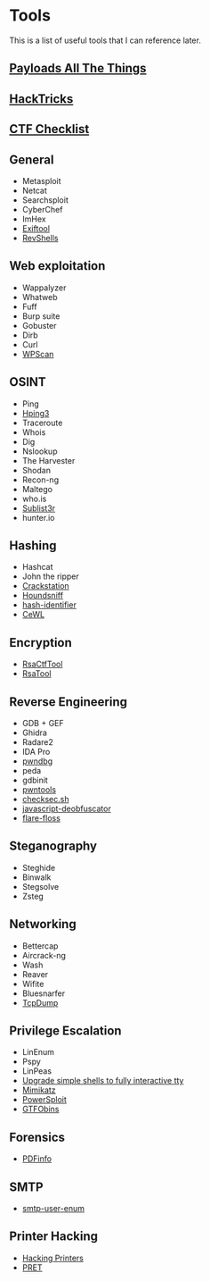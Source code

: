 # Tools

This is a list of useful tools that I can reference later.

## [Payloads All The Things](https://github.com/swisskyrepo/PayloadsAllTheThings)
## [HackTricks](https://book.hacktricks.xyz/)
## [CTF Checklist](https://fareedfauzi.gitbook.io/ctf-checklist-for-beginner/)

## General
- Metasploit
- Netcat
- Searchsploit
- CyberChef
- ImHex
- [Exiftool](https://exiftool.org/)
- [RevShells](https://github.com/0dayCTF/reverse-shell-generator)

## Web exploitation
- Wappalyzer
- Whatweb
- Fuff
- Burp suite
- Gobuster
- Dirb
- Curl
- [WPScan](https://github.com/wpscanteam/wpscan)

## OSINT
- Ping
- [Hping3](https://github.com/antirez/hping)
- Traceroute
- Whois
- Dig
- Nslookup
- The Harvester
- Shodan
- Recon-ng
- Maltego
- who.is
- [Sublist3r](https://github.com/aboul3la/Sublist3r)
- hunter.io

## Hashing
- Hashcat
- John the ripper
- [Crackstation](https://crackstation.net/)
- [Houndsniff](https://github.com/MichaelDim02/houndsniff)
- [hash-identifier](https://gitlab.com/kalilinux/packages/hash-identifier/-/tree/kali/master)
- [CeWL](https://github.com/digininja/CeWL)

## Encryption
- [RsaCtfTool](https://github.com/Ganapati/RsaCtfTool)
- [RsaTool](https://github.com/ius/rsatool)

## Reverse Engineering
- GDB + GEF
- Ghidra
- Radare2
- IDA Pro
- [pwndbg](https://github.com/pwndbg/pwndbg)
- peda
- gdbinit
- [pwntools](https://github.com/Gallopsled/pwntools)
- [checksec.sh](https://github.com/slimm609/checksec.sh)
- [javascript-deobfuscator](https://github.com/ben-sb/javascript-deobfuscator)
- [flare-floss](https://github.com/mandiant/flare-floss)

## Steganography
- Steghide
- Binwalk
- Stegsolve
- Zsteg

## Networking
- Bettercap
- Aircrack-ng
- Wash
- Reaver
- Wifite
- Bluesnarfer
- [TcpDump](https://www.tcpdump.org/)

## Privilege Escalation
- LinEnum
- Pspy
- LinPeas
- [Upgrade simple shells to fully interactive tty](https://blog.ropnop.com/upgrading-simple-shells-to-fully-interactive-ttys/)
- [Mimikatz](https://github.com/gentilkiwi/mimikatz)
- [PowerSploit](https://github.com/PowerShellMafia/PowerSploit)
- [GTFObins](https://gtfobins.github.io/)

## Forensics
- [PDFinfo](https://www.xpdfreader.com/index.html)

## SMTP
- [smtp-user-enum](https://pentestmonkey.net/tools/user-enumeration/smtp-user-enum)

## Printer Hacking
- [Hacking Printers](http://hacking-printers.net/)
- [PRET](https://github.com/RUB-NDS/PRET)

